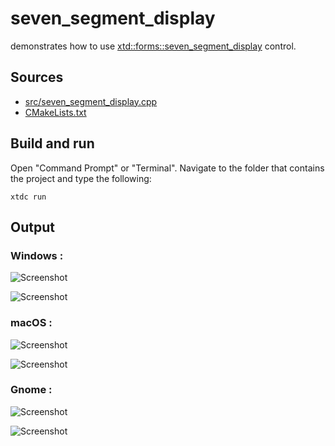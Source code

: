 # seven_segment_display

demonstrates how to use [xtd::forms::seven_segment_display](https://gammasoft71.github.io/xtd/reference_guides/latest/classxtd_1_1forms_1_1seven__segment__display.html) control.

## Sources

* [src/seven_segment_display.cpp](src/seven_segment_display.cpp)
* [CMakeLists.txt](CMakeLists.txt)

## Build and run

Open "Command Prompt" or "Terminal". Navigate to the folder that contains the project and type the following:

```shell
xtdc run
```

## Output

### Windows :

![Screenshot](../../../../docs/pictures/examples/seven_segment_display_w.png)

![Screenshot](../../../../docs/pictures/examples/seven_segment_display_wd.png)

### macOS :

![Screenshot](../../../../docs/pictures/examples/seven_segment_display_m.png)

![Screenshot](../../../../docs/pictures/examples/seven_segment_display_md.png)

### Gnome :

![Screenshot](../../../../docs/pictures/examples/seven_segment_display_g.png)

![Screenshot](../../../../docs/pictures/examples/seven_segment_display_gd.png)
